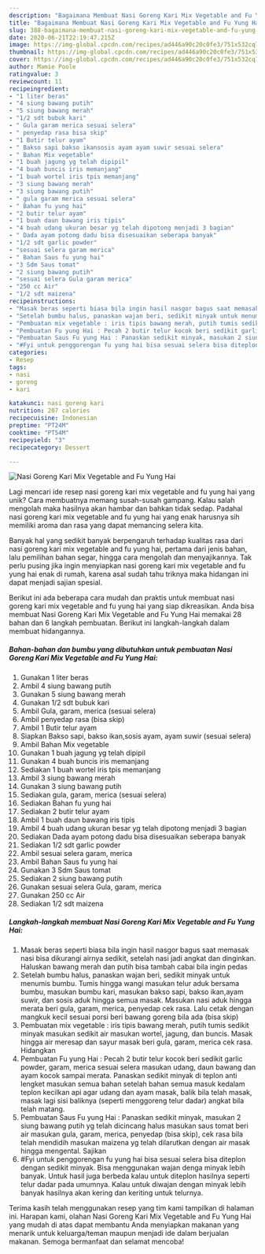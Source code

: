 ```yaml
---
description: "Bagaimana Membuat Nasi Goreng Kari Mix Vegetable and Fu Yung Hai, Lezat"
title: "Bagaimana Membuat Nasi Goreng Kari Mix Vegetable and Fu Yung Hai, Lezat"
slug: 388-bagaimana-membuat-nasi-goreng-kari-mix-vegetable-and-fu-yung-hai-lezat
date: 2020-06-21T22:19:47.215Z
image: https://img-global.cpcdn.com/recipes/ad446a90c20c0fe3/751x532cq70/nasi-goreng-kari-mix-vegetable-and-fu-yung-hai-foto-resep-utama.jpg
thumbnail: https://img-global.cpcdn.com/recipes/ad446a90c20c0fe3/751x532cq70/nasi-goreng-kari-mix-vegetable-and-fu-yung-hai-foto-resep-utama.jpg
cover: https://img-global.cpcdn.com/recipes/ad446a90c20c0fe3/751x532cq70/nasi-goreng-kari-mix-vegetable-and-fu-yung-hai-foto-resep-utama.jpg
author: Mamie Poole
ratingvalue: 3
reviewcount: 11
recipeingredient:
- "1 liter beras"
- "4 siung bawang putih"
- "5 siung bawang merah"
- "1/2 sdt bubuk kari"
- " Gula garam merica sesuai selera"
- " penyedap rasa bisa skip"
- "1 Butir telur ayam"
- " Bakso sapi bakso ikansosis ayam ayam suwir sesuai selera"
- " Bahan Mix vegetable"
- "1 buah jagung yg telah dipipil"
- "4 buah buncis iris memanjang"
- "1 buah wortel iris tpis memanjang"
- "3 siung bawang merah"
- "3 siung bawang putih"
- " gula garam merica sesuai selera"
- " Bahan fu yung hai"
- "2 butir telur ayam"
- "1 buah daun bawang iris tipis"
- "4 buah udang ukuran besar yg telah dipotong menjadi 3 bagian"
- " Dada ayam potong dadu bisa disesuaikan seberapa banyak"
- "1/2 sdt garlic powder"
- "sesuai selera garam merica"
- " Bahan Saus fu yung hai"
- "3 Sdm Saus tomat"
- "2 siung bawang putih"
- "sesuai selera Gula garam merica"
- "250 cc Air"
- "1/2 sdt maizena"
recipeinstructions:
- "Masak beras seperti biasa bila ingin hasil nasgor bagus saat memasak nasi bisa dikurangi airnya sedikit, setelah nasi jadi angkat dan dinginkan. Haluskan bawang merah dan putih bisa tambah cabai bila ingin pedas"
- "Setelah bumbu halus, panaskan wajan beri, sedikit minyak untuk menumis bumbu. Tumis hingga wangi masukan telur aduk bersama bumbu, masukan bumbu kari, masukan bakso sapi, bakso ikan,ayam suwir, dan sosis aduk hingga semua masak. Masukan nasi aduk hingga merata beri gula, garam, merica, penyedap cek rasa. Lalu cetak dengan mangkuk kecil sesuai porsi beri bawang goreng bila ada (bisa skip)"
- "Pembuatan mix vegetable : iris tipis bawang merah, putih tumis sedikit minyak masukan sedikit air masukan wortel, jagung, dan buncis. Masak hingga air meresap dan sayur masak beri gula, garam, merica cek rasa. Hidangkan"
- "Pembuatan Fu yung Hai : Pecah 2 butir telur kocok beri sedikit garlic powder, garam, merica sesuai selera masukan udang, daun bawang dan ayam kocok sampai merata. Panaskan sedikit minyak di teplon anti lengket masukan semua bahan setelah bahan semua masuk kedalam teplon kecilkan api agar udang dan ayam masak, balik bila telah masak, masak lagi sisi baliknya (seperti menggoreng telur dadar) angkat bila telah matang."
- "Pembuatan Saus Fu yung Hai : Panaskan sedikit minyak, masukan 2 siung bawang putih yg telah dicincang halus masukan saus tomat beri air masukan gula, garam, merica, penyedap (bisa skip), cek rasa bila telah mendidih masukan maizena yg telah dilarutkan dengan air masak hingga mengental. Sajikan"
- "#Fyi untuk penggorengan fu yung hai bisa sesuai selera bisa diteplon dengan sedikit minyak. Bisa menggunakan wajan denga minyak lebih banyak. Untuk hasil juga berbeda kalau untuk diteplon hasilnya seperti telur dadar pada umumnya. Kalau untuk diwajan dengan minyak lebih banyak hasilnya akan kering dan keriting untuk telurnya."
categories:
- Resep
tags:
- nasi
- goreng
- kari

katakunci: nasi goreng kari 
nutrition: 207 calories
recipecuisine: Indonesian
preptime: "PT24M"
cooktime: "PT54M"
recipeyield: "3"
recipecategory: Dessert

---
```



![Nasi Goreng Kari Mix Vegetable and Fu Yung Hai](https://img-global.cpcdn.com/recipes/ad446a90c20c0fe3/751x532cq70/nasi-goreng-kari-mix-vegetable-and-fu-yung-hai-foto-resep-utama.jpg)

Lagi mencari ide resep nasi goreng kari mix vegetable and fu yung hai yang unik? Cara membuatnya memang susah-susah gampang. Kalau salah mengolah maka hasilnya akan hambar dan bahkan tidak sedap. Padahal nasi goreng kari mix vegetable and fu yung hai yang enak harusnya sih memiliki aroma dan rasa yang dapat memancing selera kita.

Banyak hal yang sedikit banyak berpengaruh terhadap kualitas rasa dari nasi goreng kari mix vegetable and fu yung hai, pertama dari jenis bahan, lalu pemilihan bahan segar, hingga cara mengolah dan menyajikannya. Tak perlu pusing jika ingin menyiapkan nasi goreng kari mix vegetable and fu yung hai enak di rumah, karena asal sudah tahu triknya maka hidangan ini dapat menjadi sajian spesial.




Berikut ini ada beberapa cara mudah dan praktis untuk membuat nasi goreng kari mix vegetable and fu yung hai yang siap dikreasikan. Anda bisa membuat Nasi Goreng Kari Mix Vegetable and Fu Yung Hai memakai 28 bahan dan 6 langkah pembuatan. Berikut ini langkah-langkah dalam membuat hidangannya.

<!--inarticleads1-->

##### Bahan-bahan dan bumbu yang dibutuhkan untuk pembuatan Nasi Goreng Kari Mix Vegetable and Fu Yung Hai:

1. Gunakan 1 liter beras
1. Ambil 4 siung bawang putih
1. Gunakan 5 siung bawang merah
1. Gunakan 1/2 sdt bubuk kari
1. Ambil  Gula, garam, merica (sesuai selera)
1. Ambil  penyedap rasa (bisa skip)
1. Ambil 1 Butir telur ayam
1. Siapkan  Bakso sapi, bakso ikan,sosis ayam, ayam suwir (sesuai selera)
1. Ambil  Bahan Mix vegetable
1. Gunakan 1 buah jagung yg telah dipipil
1. Gunakan 4 buah buncis iris memanjang
1. Sediakan 1 buah wortel iris tpis memanjang
1. Ambil 3 siung bawang merah
1. Gunakan 3 siung bawang putih
1. Sediakan  gula, garam, merica (sesuai selera)
1. Sediakan  Bahan fu yung hai
1. Sediakan 2 butir telur ayam
1. Ambil 1 buah daun bawang iris tipis
1. Ambil 4 buah udang ukuran besar yg telah dipotong menjadi 3 bagian
1. Sediakan  Dada ayam potong dadu bisa disesuaikan seberapa banyak
1. Sediakan 1/2 sdt garlic powder
1. Ambil sesuai selera garam, merica
1. Ambil  Bahan Saus fu yung hai
1. Gunakan 3 Sdm Saus tomat
1. Sediakan 2 siung bawang putih
1. Gunakan sesuai selera Gula, garam, merica
1. Gunakan 250 cc Air
1. Sediakan 1/2 sdt maizena




<!--inarticleads2-->

##### Langkah-langkah membuat Nasi Goreng Kari Mix Vegetable and Fu Yung Hai:

1. Masak beras seperti biasa bila ingin hasil nasgor bagus saat memasak nasi bisa dikurangi airnya sedikit, setelah nasi jadi angkat dan dinginkan. Haluskan bawang merah dan putih bisa tambah cabai bila ingin pedas
1. Setelah bumbu halus, panaskan wajan beri, sedikit minyak untuk menumis bumbu. Tumis hingga wangi masukan telur aduk bersama bumbu, masukan bumbu kari, masukan bakso sapi, bakso ikan,ayam suwir, dan sosis aduk hingga semua masak. Masukan nasi aduk hingga merata beri gula, garam, merica, penyedap cek rasa. Lalu cetak dengan mangkuk kecil sesuai porsi beri bawang goreng bila ada (bisa skip)
1. Pembuatan mix vegetable : iris tipis bawang merah, putih tumis sedikit minyak masukan sedikit air masukan wortel, jagung, dan buncis. Masak hingga air meresap dan sayur masak beri gula, garam, merica cek rasa. Hidangkan
1. Pembuatan Fu yung Hai : Pecah 2 butir telur kocok beri sedikit garlic powder, garam, merica sesuai selera masukan udang, daun bawang dan ayam kocok sampai merata. Panaskan sedikit minyak di teplon anti lengket masukan semua bahan setelah bahan semua masuk kedalam teplon kecilkan api agar udang dan ayam masak, balik bila telah masak, masak lagi sisi baliknya (seperti menggoreng telur dadar) angkat bila telah matang.
1. Pembuatan Saus Fu yung Hai : Panaskan sedikit minyak, masukan 2 siung bawang putih yg telah dicincang halus masukan saus tomat beri air masukan gula, garam, merica, penyedap (bisa skip), cek rasa bila telah mendidih masukan maizena yg telah dilarutkan dengan air masak hingga mengental. Sajikan
1. #Fyi untuk penggorengan fu yung hai bisa sesuai selera bisa diteplon dengan sedikit minyak. Bisa menggunakan wajan denga minyak lebih banyak. Untuk hasil juga berbeda kalau untuk diteplon hasilnya seperti telur dadar pada umumnya. Kalau untuk diwajan dengan minyak lebih banyak hasilnya akan kering dan keriting untuk telurnya.




Terima kasih telah menggunakan resep yang tim kami tampilkan di halaman ini. Harapan kami, olahan Nasi Goreng Kari Mix Vegetable and Fu Yung Hai yang mudah di atas dapat membantu Anda menyiapkan makanan yang menarik untuk keluarga/teman maupun menjadi ide dalam berjualan makanan. Semoga bermanfaat dan selamat mencoba!
